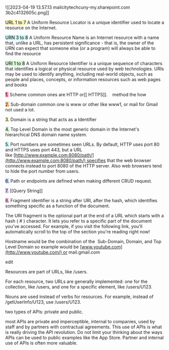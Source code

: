 
![[2023-04-19 13.57.13 mailcitytechcuny-my.sharepoint.com 3b2c4132605c.png]]


<mark style="background: #FFF3A3A6;">URL 1 to 7 </mark>A Uniform Resource Locator is a unique identifier used to locate a resource on the Internet. 

<mark style="background: #ABF7F7A6;">URN 3 to 8</mark> A Uniform Resource Name is an Internet resource with a name that, unlike a URL, has persistent significance - that is, the owner of the URN can expect that someone else (or a program) will always be able to find the resource 

<mark style="background: #BBFABBA6;">URI 1 to 8</mark> A Uniform Resource Identifier is a unique sequence of characters that identifies a logical or physical resource used by web technologies. URIs may be used to identify anything, including real-world objects, such as people and places, concepts, or information resources such as web pages and books 

<mark style="background: #FF5582A6;">1.</mark>  Scheme common ones are HTTP or[[ HTTPS]].    method the how 
    
<mark style="background: #FFB86CA6;">2.</mark>  Sub-domain common one is www or other like www1, or mail for Gmail not used a lot. 
    
<mark style="background: #FFF3A3A6;">3.</mark>  Domain is a string that acts as a Identifier  
    
<mark style="background: #BBFABBA6;">4.</mark>  Top Level Domain is the most generic domain in the Internet's hierarchical DNS domain name system. 
    
<mark style="background: #ABF7F7A6;">5.</mark> Port numbers are sometimes seen URLs. By default, HTTP uses port 80 and HTTPS uses port 443, but a URL like [http://www.example.com:8080/path/](http://www.example.com:8080/path/) specifies that the web browser connects instead to port 8080 of the HTTP server. Also web browsers tend to hide the port number from users. 
    
<mark style="background: #ADCCFFA6;">6.</mark>  Path or endpoints are defined when making different CRUD request.  
    
<mark style="background: #D2B3FFA6;">7.</mark>  [[Query String]]
    
<mark style="background: #FFB8EBA6;">8.</mark>  Fragment identifier is a string after URI, after the hash, which identifies something specific as a function of the document.  

The URI fragment is the optional part at the end of a URL which starts with a hash ( # ) character. It lets you refer to a specific part of the document you've accessed. For example, if you visit the following link, you'll automatically scroll to the top of the section you're reading right now!


Hostname would be the combination of the  Sub-Domain, Domain, and Top Level Domain so example would be [www.youtube.com](http://www.youtube.com/) or mail.gmail.com



edit

Resources are part of URLs, like /users.  

For each resource, two URLs are generally implemented: one for the collection, like /users, and one for a specific element, like /users/U123. 

Nouns are used instead of verbs for resources. For example, instead of /getUserInfo/U123, use /users/U123. 

two types of APIs: private and public. 

most APIs are private and imperceptible, internal to companies, used by staff and by partners with contractual agreements. This use of APIs is what is really driving the API revolution. Do not limit your thinking about the ways APIs can be used to public examples like the App Store. Partner and internal use of APIs is often more valuable.